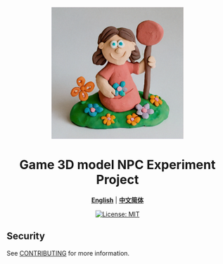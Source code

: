 <div align="center">
<img alt="LOGO" src="./images/clay-cartoon.png" width="300" height="300" />
  
# Game 3D model NPC Experiment Project

[**English**](./README.md) | [**中文简体**](./README_zh_CN.md)

[![License: MIT](https://img.shields.io/badge/License-MIT-yellow.svg)](https://opensource.org/licenses/MIT)

</div>

## Security

See [CONTRIBUTING](CONTRIBUTING.md#security-issue-notifications) for more information.
